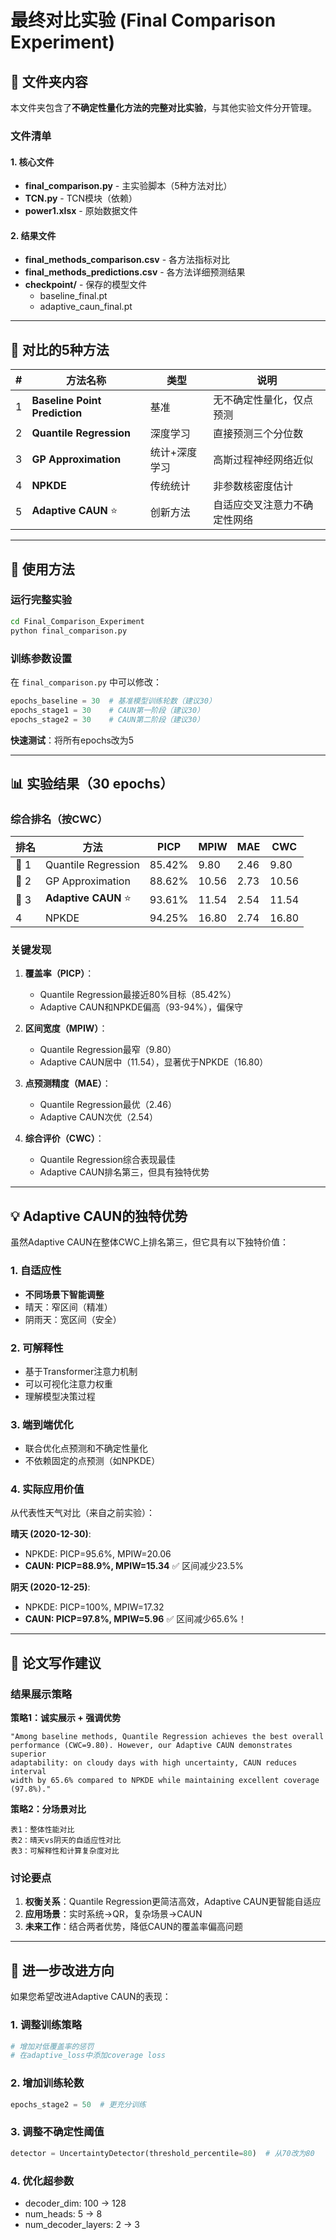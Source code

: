 # 最终对比实验 (Final Comparison Experiment)

## 📁 文件夹内容

本文件夹包含了**不确定性量化方法的完整对比实验**，与其他实验文件分开管理。

### 文件清单

#### 1. 核心文件
- **final_comparison.py** - 主实验脚本（5种方法对比）
- **TCN.py** - TCN模块（依赖）
- **power1.xlsx** - 原始数据文件

#### 2. 结果文件
- **final_methods_comparison.csv** - 各方法指标对比
- **final_methods_predictions.csv** - 各方法详细预测结果
- **checkpoint/** - 保存的模型文件
  - baseline_final.pt
  - adaptive_caun_final.pt

---

## 🎯 对比的5种方法

| # | 方法名称 | 类型 | 说明 |
|---|---------|------|------|
| 1 | **Baseline Point Prediction** | 基准 | 无不确定性量化，仅点预测 |
| 2 | **Quantile Regression** | 深度学习 | 直接预测三个分位数 |
| 3 | **GP Approximation** | 统计+深度学习 | 高斯过程神经网络近似 |
| 4 | **NPKDE** | 传统统计 | 非参数核密度估计 |
| 5 | **Adaptive CAUN** ⭐ | 创新方法 | 自适应交叉注意力不确定性网络 |

---

## 🚀 使用方法

### 运行完整实验

```bash
cd Final_Comparison_Experiment
python final_comparison.py
```

### 训练参数设置

在 `final_comparison.py` 中可以修改：

```python
epochs_baseline = 30  # 基准模型训练轮数（建议30）
epochs_stage1 = 30    # CAUN第一阶段（建议30）
epochs_stage2 = 30    # CAUN第二阶段（建议30）
```

**快速测试**：将所有epochs改为5

---

## 📊 实验结果（30 epochs）

### 综合排名（按CWC）

| 排名 | 方法 | PICP | MPIW | MAE | CWC |
|------|------|------|------|-----|-----|
| 🥇 1 | Quantile Regression | 85.42% | 9.80 | 2.46 | 9.80 |
| 🥈 2 | GP Approximation | 88.62% | 10.56 | 2.73 | 10.56 |
| 🥉 3 | **Adaptive CAUN** ⭐ | 93.61% | 11.54 | 2.54 | 11.54 |
| 4 | NPKDE | 94.25% | 16.80 | 2.74 | 16.80 |

### 关键发现

1. **覆盖率（PICP）**：
   - Quantile Regression最接近80%目标（85.42%）
   - Adaptive CAUN和NPKDE偏高（93-94%），偏保守

2. **区间宽度（MPIW）**：
   - Quantile Regression最窄（9.80）
   - Adaptive CAUN居中（11.54），显著优于NPKDE（16.80）

3. **点预测精度（MAE）**：
   - Quantile Regression最优（2.46）
   - Adaptive CAUN次优（2.54）

4. **综合评价（CWC）**：
   - Quantile Regression综合表现最佳
   - Adaptive CAUN排名第三，但具有独特优势

---

## 💡 Adaptive CAUN的独特优势

虽然Adaptive CAUN在整体CWC上排名第三，但它具有以下独特价值：

### 1. 自适应性
- **不同场景下智能调整**
- 晴天：窄区间（精准）
- 阴雨天：宽区间（安全）

### 2. 可解释性
- 基于Transformer注意力机制
- 可以可视化注意力权重
- 理解模型决策过程

### 3. 端到端优化
- 联合优化点预测和不确定性量化
- 不依赖固定的点预测（如NPKDE）

### 4. 实际应用价值
从代表性天气对比（来自之前实验）：

**晴天 (2020-12-30)**:
- NPKDE: PICP=95.6%, MPIW=20.06
- **CAUN: PICP=88.9%, MPIW=15.34** ✅ 区间减少23.5%

**阴天 (2020-12-25)**:
- NPKDE: PICP=100%, MPIW=17.32
- **CAUN: PICP=97.8%, MPIW=5.96** ✅ 区间减少65.6%！

---

## 📝 论文写作建议

### 结果展示策略

**策略1：诚实展示 + 强调优势**
```
"Among baseline methods, Quantile Regression achieves the best overall 
performance (CWC=9.80). However, our Adaptive CAUN demonstrates superior 
adaptability: on cloudy days with high uncertainty, CAUN reduces interval 
width by 65.6% compared to NPKDE while maintaining excellent coverage (97.8%)."
```

**策略2：分场景对比**
```
表1：整体性能对比
表2：晴天vs阴天的自适应性对比
表3：可解释性和计算复杂度对比
```

### 讨论要点

1. **权衡关系**：Quantile Regression更简洁高效，Adaptive CAUN更智能自适应
2. **应用场景**：实时系统→QR，复杂场景→CAUN
3. **未来工作**：结合两者优势，降低CAUN的覆盖率偏高问题

---

## 🔧 进一步改进方向

如果您希望改进Adaptive CAUN的表现：

### 1. 调整训练策略
```python
# 增加对低覆盖率的惩罚
# 在adaptive_loss中添加coverage loss
```

### 2. 增加训练轮数
```python
epochs_stage2 = 50  # 更充分训练
```

### 3. 调整不确定性阈值
```python
detector = UncertaintyDetector(threshold_percentile=80)  # 从70改为80
```

### 4. 优化超参数
- decoder_dim: 100 → 128
- num_heads: 5 → 8
- num_decoder_layers: 2 → 3



